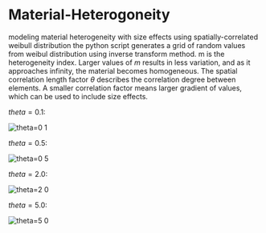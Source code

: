 # Material-Heterogoneity
modeling material heterogeneity with size effects using spatially-correlated weibull distribution
the python script generates a grid of random values from weibul distribution using inverse transform method. m is the heterogeneity index. Larger values of $m$ results in less variation, and as it approaches infinity, the material becomes homogeneous. The spatial correlation length factor $\theta$ describes the correlation degree between elements. A smaller correlation factor means larger gradient of values, which can be used to include size effects.

$theta=0.1:$

![theta=0 1](https://user-images.githubusercontent.com/69943289/221440559-9cf780e6-c335-4bf3-976c-aca2fcbd8fd8.jpg)

$theta=0.5:$

![theta=0 5](https://user-images.githubusercontent.com/69943289/221440574-784e27b7-f808-4a8c-a7cf-36122d6ff234.jpg)

$theta=2.0:$

![theta=2 0](https://user-images.githubusercontent.com/69943289/221440589-afc89886-be2f-46b8-b242-858e4c34233c.jpg)

$theta=5.0:$

![theta=5 0](https://user-images.githubusercontent.com/69943289/221440596-e1184223-5d3d-444f-bd92-3c179a1fcec5.jpg)
